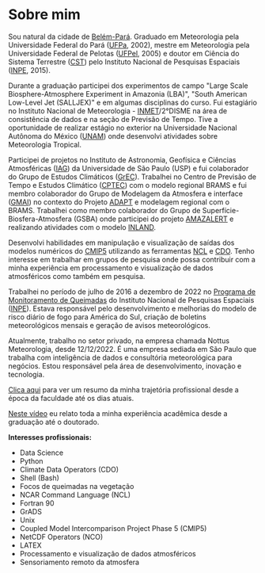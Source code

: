 Sobre mim
=========

Sou natural da cidade de [Belém-Pará](https://pt.wikipedia.org/wiki/Bel%C3%A9m_(Par%C3%A1)). Graduado em Meteorologia pela Universidade Federal do Pará ([UFPa](https://portal.ufpa.br), 2002), mestre em Meteorologia pela Universidade Federal de Pelotas ([UFPel](http://portal.ufpel.edu.br), 2005) e doutor em Ciência do Sistema Terrestre ([CST](http://www.ccst.inpe.br)) pelo Instituto Nacional de Pesquisas Espaciais ([INPE](http://www.inpe.br/), 2015).  

Durante a graduação participei dos experimentos de campo "Large Scale Biosphere-Atmosphere Experiment in Amazonia (LBA)", "South American Low-Level Jet (SALLJEX)" e em algumas disciplinas do curso. Fui estagiário no Instituto Nacional de Meteorologia - [INMET](http://www.inmet.gov.br/portal)/2°DISME na área de consistência de dados e na seção de Previsão de Tempo.  Tive a oportunidade de realizar estágio no exterior na Universidade Nacional Autônoma do México ([UNAM](https://www.unam.mx)) onde desenvolvi atividades sobre Meteorologia Tropical.  

Participei de projetos no Instituto de Astronomia, Geofísica e Ciências Atmosféricas ([IAG](https://www.iag.usp.br)) da Universidade de São Paulo (USP) e fui colaborador do Grupo de Estudos Climáticos ([GrEC](http://www.grec.iag.usp.br/data/index_BRA.php)). Trabalhei no Centro de Previsão de Tempo e Estudos Climático ([CPTEC](https://www.cptec.inpe.br)) com o modelo regional BRAMS e fui membro colaborador do Grupo de Modelagem da Atmosfera e interface ([GMAI](http://meioambiente.cptec.inpe.br/goamazon-1km/gmai/index.php?lang=pt)) no contexto do Projeto [ADAPT](http://adapt.cptec.inpe.br) e modelagem regional com o BRAMS. Trabalhei como membro colaborador do Grupo de Superfície-Biosfera-Atmosfera (GSBA) onde participei do projeto [AMAZALERT](http://www.eu-amazalert.org/home) e realizando atividades com o modelo [INLAND](http://www.ccst.inpe.br/projetos/inland).

Desenvolvi habilidades em manipulação e visualização de saídas dos modelos numéricos do [CMIP5](https://esgf-node.llnl.gov/projects/cmip5) utilizando as ferramentas [NCL](http://www.ncl.ucar.edu) e [CDO](https://code.mpimet.mpg.de/projects/cdo/wiki/Cdo#Documentation). Tenho interesse em trabalhar em grupos de pesquisa onde possa contribuir com a minha experiência em processamento e visualização de dados atmosféricos como também em pesquisa.  

Trabalhei no período de julho de 2016 a dezembro de 2022 no [Programa de Monitoramento de Queimadas](http://queimadas.dgi.inpe.br/queimadas/portal) do Instituto Nacional de Pesquisas Espaciais ([INPE](http://www.inpe.br/)). Estava responsável pelo desenvolvimento e melhorias do modelo de risco diário de fogo para América do Sul, criação de boletins meteorológicos mensais e geração de avisos meteorológicos.

Atualmente, trabalho no setor privado, na empresa chamada Nottus Meteorologia, desde 12/12/2022. É uma empresa sediada em São Paulo que trabalha com inteligência de dados e consultória meteorológica para negócios. Estou responsável pela área de desenvolvimento, inovação e tecnologia.

[Clica aqui](https://github.com/jgmsantos/homepage/blob/master/images/minha_historia.pdf) para ver um resumo da minha trajetória profissional desde a época da faculdade até os dias atuais.

[Neste vídeo](https://www.youtube.com/watch?v=EnLqg47IPh0&t=648s&ab_channel=CursosLibertatem) eu relato toda a minha experiência acadêmica desde a graduação até o doutorado.

**Interesses profissionais:**

+ Data Science
+ Python
+ Climate Data Operators (CDO)
+ Shell (Bash)
+ Focos de queimadas na vegetação
+ NCAR Command Language (NCL)
+ Fortran 90
+ GrADS
+ Unix
+ Coupled Model Intercomparison Project Phase 5 (CMIP5)
+ NetCDF Operators (NCO)
+ LATEX
+ Processamento e visualização de dados atmosféricos
+ Sensoriamento remoto da atmosfera

